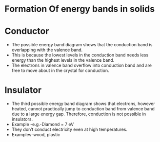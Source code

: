 # Formation Of energy bands in solids
# Conductor
* The possible energy band diagram shows that the conduction band is overlapping with the valence band.
* This is because the lowest levels in the conduction band needs less energy than the highest levels in the valence band.
* The electrons in valence band overflow into conduction band and are free to move about in the crystal for conduction.
# Insulator
* The third possible energy band diagram shows that electrons, however heated, cannot practically jump to conduction band from valence band due to a large energy gap. Therefore, conduction is not possible in insulators.
* Example -e.g.-Diamond = 7 eV
* They don’t conduct electricity even at high temperatures.
* Examples-wood, plastic
